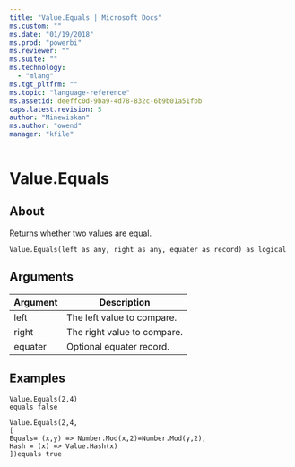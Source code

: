```yaml
---
title: "Value.Equals | Microsoft Docs"
ms.custom: ""
ms.date: "01/19/2018"
ms.prod: "powerbi"
ms.reviewer: ""
ms.suite: ""
ms.technology: 
  - "mlang"
ms.tgt_pltfrm: ""
ms.topic: "language-reference"
ms.assetid: deeffc0d-9ba9-4d78-832c-6b9b01a51fbb
caps.latest.revision: 5
author: "Minewiskan"
ms.author: "owend"
manager: "kfile"
---
```

# Value.Equals

  
## About  
Returns whether two values are equal.  
  
```  
Value.Equals(left as any, right as any, equater as record) as logical  
```  
  
## Arguments  
  
|Argument|Description|  
|------------|---------------|  
|left|The left value to compare.|  
|right|The right value to compare.|  
|equater|Optional equater record.|  
  
## Examples  
  
```  
Value.Equals(2,4)   
equals false  
```  
  
```  
Value.Equals(2,4,  
[     
Equals= (x,y) => Number.Mod(x,2)=Number.Mod(y,2),     
Hash = (x) => Value.Hash(x)  
])equals true  
```  

